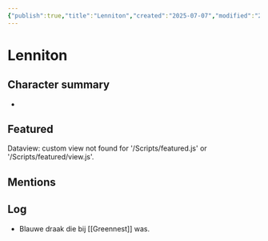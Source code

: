 ```yaml
---
{"publish":true,"title":"Lenniton","created":"2025-07-07","modified":"2025-07-16T20:41:12.183+02:00","cssclasses":""}
---
```


# Lenniton

## Character summary
* 

## Featured
Dataview: custom view not found for '/Scripts/featured.js' or '/Scripts/featured/view.js'.
## Mentions


## Log
* Blauwe draak die bij [[Greennest]] was.